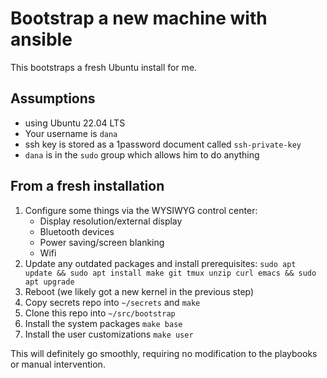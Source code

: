 # Bootstrap a new machine with ansible

This bootstraps a fresh Ubuntu install for me.

## Assumptions

- using Ubuntu 22.04 LTS
- Your username is `dana`
- ssh key is stored as a 1password document called `ssh-private-key`
- `dana` is in the `sudo` group which allows him to do anything

## From a fresh installation

1. Configure some things via the WYSIWYG control center:
   - Display resolution/external display
   - Bluetooth devices
   - Power saving/screen blanking
   - Wifi
1. Update any outdated packages and install prerequisites:
   `sudo apt update && sudo apt install make git tmux unzip curl emacs && sudo apt upgrade`
1. Reboot (we likely got a new kernel in the previous step)
1. Copy secrets repo into `~/secrets` and `make`
1. Clone this repo into `~/src/bootstrap`
1. Install the system packages
   `make base`
1. Install the user customizations
   `make user`

This will definitely go smoothly, requiring no modification to the playbooks or manual intervention.

